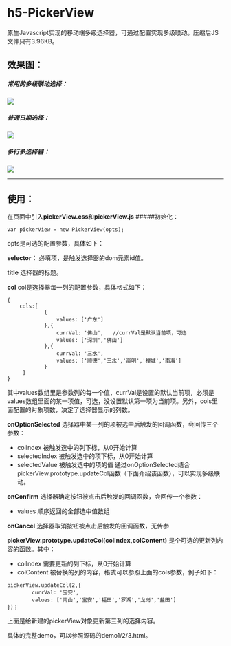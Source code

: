 # h5-PickerView
原生Javascript实现的移动端多级选择器，可通过配置实现多级联动。压缩后JS文件只有3.96KB。

## 效果图：
##### 常用的多级联动选择：
![](http://okzuu09cn.bkt.clouddn.com/1.gif)

##### 普通日期选择：
![](http://okzuu09cn.bkt.clouddn.com/2.gif)

##### 多行多选择器：
![](http://okzuu09cn.bkt.clouddn.com/3.gif)

-------------

## 使用：
在页面中引入**pickerView.css**和**pickerView.js**
#####初始化：
```
var pickerView = new PickerView(opts);
```
opts是可选的配置参数，具体如下：

**selector：**
必填项，是触发选择器的dom元素id值。

**title**
选择器的标题。

**col**
col是选择器每一列的配置参数，具体格式如下：
```
{
	cols:[
            {
                values: ['广东']
            },{
                currVal: '佛山',   //currVal是默认当前项，可选
                values: ['深圳','佛山']
            },{
                currVal: '三水',
                values: ['顺德','三水','高明','禅城','南海']
            }
     ]
}
```
其中values数组里是参数列的每一个值，currVal是设置的默认当前项，必须是values数组里面的某一项值，可选，没设置默认第一项为当前项。另外，cols里面配置的对象项数，决定了选择器显示的列数。

**onOptionSelected**
选择器中某一列的项被选中后触发的回调函数，会回传三个参数：
* colIndex 被触发选中的列下标，从0开始计算
* selectedIndex 被触发选中的项下标，从0开始计算
* selectedValue 被触发选中的项的值
通过onOptionSelected结合pickerView.prototype.updateCol函数（下面介绍该函数），可以实现多级联动。

**onConfirm**
选择器确定按钮被点击后触发的回调函数，会回传一个参数：
* values 顺序返回的全部选中值数组

**onCancel**
选择器取消按钮被点击后触发的回调函数，无传参

**pickerView.prototype.updateCol(colIndex,colContent)**
是个可选的更新列内容的函数。其中：
* colIndex 需要更新的列下标，从0开始计算
* colContent 被替换的列的内容，格式可以参照上面的cols参数，例子如下：

```
pickerView.updateCol(2,{
        currVal: '宝安',
        values: ['南山','宝安','福田','罗湖','龙岗','盐田']
})；
```
上面是给新建的pickerView对象更新第三列的选择内容。

具体的完整demo，可以参照源码的demo1/2/3.html。
